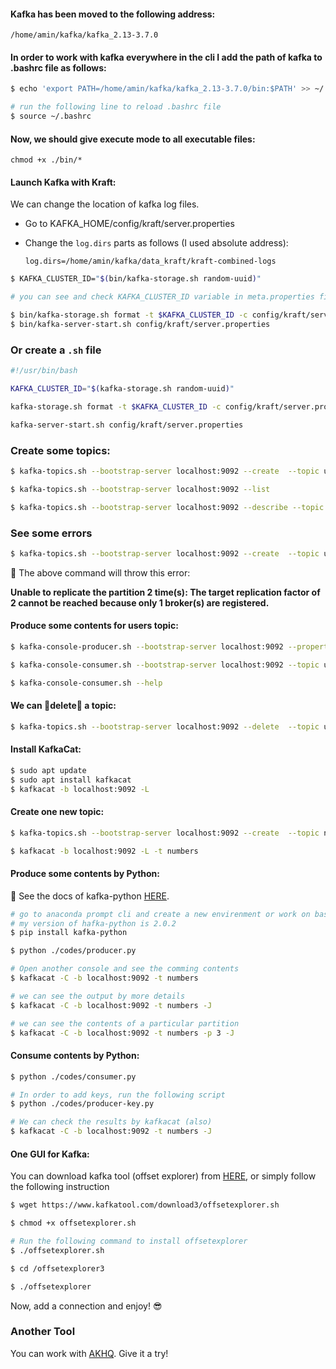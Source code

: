#### Kafka has been moved to the following address:

```text
/home/amin/kafka/kafka_2.13-3.7.0
```

#### In order to work with kafka everywhere in the cli I add the path of kafka to .bashrc file as follows:

```bash
$ echo 'export PATH=/home/amin/kafka/kafka_2.13-3.7.0/bin:$PATH' >> ~/.bashrc

# run the following line to reload .bashrc file
$ source ~/.bashrc
```

#### Now, we should give execute mode to all executable files:

```
chmod +x ./bin/*
```

#### Launch Kafka with Kraft:

We can change the location of kafka log files.

- Go to KAFKA_HOME/config/kraft/server.properties

- Change the `log.dirs` parts as follows (I used absolute address):

  ```
  log.dirs=/home/amin/kafka/data_kraft/kraft-combined-logs
  ```

```bash
$ KAFKA_CLUSTER_ID="$(bin/kafka-storage.sh random-uuid)"

# you can see and check KAFKA_CLUSTER_ID variable in meta.properties file in log.dirs address.

$ bin/kafka-storage.sh format -t $KAFKA_CLUSTER_ID -c config/kraft/server.properties
$ bin/kafka-server-start.sh config/kraft/server.properties
```

### Or create a `.sh` file

```bash
#!/usr/bin/bash

KAFKA_CLUSTER_ID="$(kafka-storage.sh random-uuid)"

kafka-storage.sh format -t $KAFKA_CLUSTER_ID -c config/kraft/server.properties

kafka-server-start.sh config/kraft/server.properties
```

### Create some topics:

```bash
$ kafka-topics.sh --bootstrap-server localhost:9092 --create  --topic users  --partitions 4 --replication-factor 1

$ kafka-topics.sh --bootstrap-server localhost:9092 --list

$ kafka-topics.sh --bootstrap-server localhost:9092 --describe --topic users
```

### See some errors

```bash
$ kafka-topics.sh --bootstrap-server localhost:9092 --create  --topic users2  --partitions 4 --replication-factor 2
```

🛑 The above command will throw this error:

**Unable to replicate the partition 2 time(s): The target replication factor of 2 cannot be reached because only 1 broker(s) are registered.**

#### Produce some contents for users topic:

```bash
$ kafka-console-producer.sh --bootstrap-server localhost:9092 --property key.separator=, --property parse.key=true --topic users

$ kafka-console-consumer.sh --bootstrap-server localhost:9092 --topic users --from-beginning  --property print.timestamp=true --property print.key=true --property print.value=true

$ kafka-console-consumer.sh --help
```

#### We can 🛑delete🛑 a topic:

```bash
$ kafka-topics.sh --bootstrap-server localhost:9092 --delete  --topic users 
```

#### Install KafkaCat:

```bash
$ sudo apt update
$ sudo apt install kafkacat
$ kafkacat -b localhost:9092 -L
```

#### Create one new topic:

```bash
$ kafka-topics.sh --bootstrap-server localhost:9092 --create  --topic numbers  --partitions 4 --replication-factor 1

$ kafkacat -b localhost:9092 -L -t numbers
```

#### Produce some contents by Python:

🛑 See the docs of kafka-python [HERE](https://kafka-python.readthedocs.io/en/master/apidoc/KafkaProducer.html).

```bash
# go to anaconda prompt cli and create a new envirenment or work on base
# my version of hafka-python is 2.0.2
$ pip install kafka-python

$ python ./codes/producer.py

# Open another console and see the comming contents
$ kafkacat -C -b localhost:9092 -t numbers

# we can see the output by more details
$ kafkacat -C -b localhost:9092 -t numbers -J

# we can see the contents of a particular partition
$ kafkacat -C -b localhost:9092 -t numbers -p 3 -J
```

#### Consume contents by Python:

```bash
$ python ./codes/consumer.py

# In order to add keys, run the following script
$ python ./codes/producer-key.py

# We can check the results by kafkacat (also)
$ kafkacat -C -b localhost:9092 -t numbers -J
```

#### One GUI for Kafka:

You can download kafka tool (offset explorer) from [HERE](https://www.kafkatool.com/download.html), or simply follow the following instruction

```bash
$ wget https://www.kafkatool.com/download3/offsetexplorer.sh

$ chmod +x offsetexplorer.sh

# Run the following command to install offsetexplorer
$ ./offsetexplorer.sh

$ cd /offsetexplorer3

$ ./offsetexplorer
```

Now, add a connection and enjoy! 😎

### Another Tool

You can work with [AKHQ](https://akhq.io/). Give it a try!